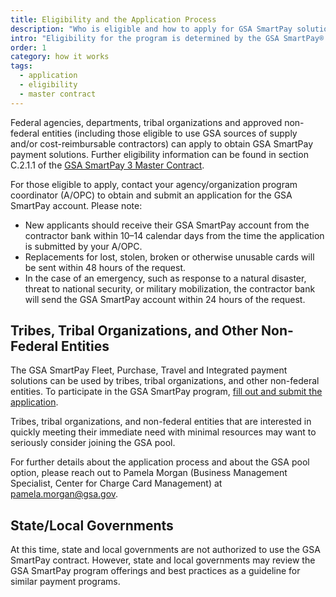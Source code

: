 ```yaml
---
title: Eligibility and the Application Process
description: "Who is eligible and how to apply for GSA SmartPay solutions."
intro: "Eligibility for the program is determined by the GSA SmartPay® Contracting Officer."
order: 1
category: how it works
tags:
  - application
  - eligibility
  - master contract
---
```


Federal agencies, departments, tribal organizations and approved non-federal entities (including those eligible to use GSA sources of supply and/or cost-reimbursable contractors) can apply to obtain GSA SmartPay payment solutions. Further eligibility information can be found in section C.2.1.1 of the [GSA SmartPay 3 Master Contract](/about/master-contract/).

For those eligible to apply, contact your agency/organization program coordinator (A/OPC) to obtain and submit an application for the GSA SmartPay account. Please note:

- New applicants should receive their GSA SmartPay account from the contractor bank within 10–14 calendar days from the time the application is submitted by your A/OPC.
- Replacements for lost, stolen, broken or otherwise unusable cards will be sent within 48 hours of the request.
- In the case of an emergency, such as response to a natural disaster, threat to national security, or military mobilization, the contractor bank will send the GSA SmartPay account within 24 hours of the request.

## Tribes, Tribal Organizations, and Other Non-Federal Entities

The GSA SmartPay Fleet, Purchase, Travel and Integrated payment solutions can be used by tribes, tribal organizations, and other non-federal entities. To participate in the GSA SmartPay program, [fill out and submit the application](/files/gsasmartpay-application.pdf).

Tribes, tribal organizations, and non-federal entities that are interested in quickly meeting their immediate need with minimal resources may want to seriously consider joining the GSA pool.

For further details about the application process and about the GSA pool option, please reach out to Pamela Morgan (Business Management Specialist, Center for Charge Card Management) at [pamela.morgan@gsa.gov](mailto:pamela.morgan@gsa.gov).

## State/Local Governments

At this time, state and local governments are not authorized to use the GSA SmartPay contract. However, state and local governments may review the GSA SmartPay program offerings and best practices as a guideline for similar payment programs.
